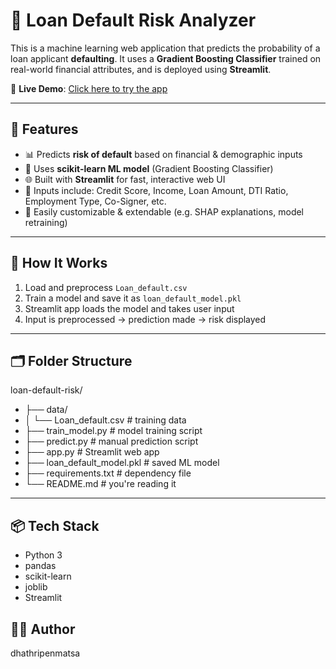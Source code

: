 # 🏦 Loan Default Risk Analyzer

This is a machine learning web application that predicts the probability of a loan applicant **defaulting**. It uses a **Gradient Boosting Classifier** trained on real-world financial attributes, and is deployed using **Streamlit**.

🔗 **Live Demo**: [Click here to try the app](https://dhathripenmatsa-loan-default-analyzer-app-u0ji4f.streamlit.app/)

---

## 🚀 Features

- 📊 Predicts **risk of default** based on financial & demographic inputs
- 🧠 Uses **scikit-learn ML model** (Gradient Boosting Classifier)
- 🌐 Built with **Streamlit** for fast, interactive web UI
- 🔐 Inputs include: Credit Score, Income, Loan Amount, DTI Ratio, Employment Type, Co-Signer, etc.
- 📝 Easily customizable & extendable (e.g. SHAP explanations, model retraining)

---

## 🧠 How It Works

1. Load and preprocess `Loan_default.csv`
2. Train a model and save it as `loan_default_model.pkl`
3. Streamlit app loads the model and takes user input
4. Input is preprocessed → prediction made → risk displayed

---

## 🗂 Folder Structure

loan-default-risk/
- ├── data/
- │ └── Loan_default.csv # training data
- ├── train_model.py # model training script
- ├── predict.py # manual prediction script
- ├── app.py # Streamlit web app
- ├── loan_default_model.pkl # saved ML model
- ├── requirements.txt # dependency file
- └── README.md # you're reading it

---

## 📦 Tech Stack

- Python 3
- pandas
- scikit-learn
- joblib
- Streamlit

## 🙋‍♀️ Author
dhathripenmatsa
